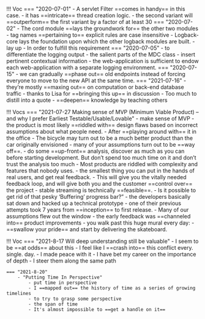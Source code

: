 
!!! Voc
    === "2020-07-01"
        - A servlet Filter ==comes in handy== in this case.
        - it has ==intricate== thread creation logic.
        - the second variant will ==outperform== the first variant by a factor of at least 30
    === "2020-07-02"
        - The cord module ==lays the groundwork for== the other two modules
        - tag names ==pertaining to== explicit rules are case insensitive
        - Logback-core lays the foundation upon which the other logback modules are built. 
            - lay up
        - In order to fulfill this requirement
    === "2020-07-05"
        - to differentiate the logging output
        - the salient parts of the MDC class
        - insert pertinent contextual information
        - the web-application is sufficient to endow each web-application with a separate logging environment.
    === "2020-07-15"
        - we can gradually ==phase out== old endpoints instead of forcing everyone to move to the new API at the same time. 
    === "2021-07-16"
        - they’re mostly ==maxing out== on computation or back-end database traffic
        - thanks to Lisa for ==bringing this up== in discussion
        - Too much to distill into a quote
        - ==deepen== knowledge by teaching others

!!! Vocs
    === "2021-07-27 Making sense of MVP (Minimum Viable Product) – and why I prefer Earliest Testable/Usable/Lovable"
        - make sense of MVP
        - the product is most likely ==riddled with== design flaws based on incorrect assumptions about what people need. 
        - After ==playing around with== it in the office
        - The bicycle may turn out to be a much better product than the car originally envisioned
        - many of your assumptions turn out to be ==way off==.
        - do some ==up-front== analysis, discover as much as you can before starting development. But don’t spend too much time on it and don’t trust the analysis too much 
        - Most products are riddled with complexity and features that nobody uses.
        - the smallest thing you can put in the hands of real users, and get real feedback. 
        - This will give you the vitally needed feedback loop, and will give both you and the customer ==control over== the project
        - stable streaming is technically ==feasible==.
        - Is it possible to get rid of that pesky ‘Buffering’ progress bar?”
        - the developers basically sat down and hacked up a technical prototype
        - one of their previous attempts took 7 years from ==inception== to first release. 
        - Many of our assumptions flew out the window
        - the early feedback was ==channeled into== product improvements
        - you walk past this huge mural every day:
        - ==swallow your pride== and start by delivering the skateboard.
        
!!! Voc
    === "2021-8-17 Will deep understanding still be valuable"
        - I seem to be ==at odds== about this
        - I feel like I ==crash into== this conflict every. single. day.
        - I made peace with it
        - I have bet my career on the importance of depth
        - I steer them along the same path
        
    === "2021-8-20"
        - "Putting Time In Perspective"
            - put time in perspective
            - I ==mapped out== the history of time as a series of growing timelines
            - to try to grasp some perspective
            - the span of time
            - It's almost impossible to ==get a handle on it==
        
        